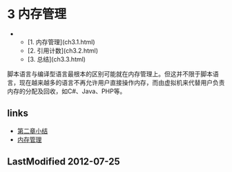 # 3 内存管理 


<ul class="catalog">
			<li><ul>
				<li>[1. 内存管理](ch3.1.html)</li>
				<li>[2. 引用计数](ch3.2.html)</li>
				<li>[3. 总结](ch3.3.html)</li>
			</ul></li>
		</ul>
		脚本语言与编译型语言最根本的区别可能就在内存管理上。但这并不限于脚本语言，现在越来越多的语言不再允许用户直接操作内存，而由虚拟机来代替用户负责内存的分配及回收，如C#、Java、PHP等。


## links
   * [第二章小结](<ch2.7.md>)
   * [内存管理](<ch3.1.md>)

## LastModified 2012-07-25
